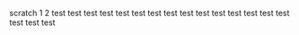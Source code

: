 scratch
1
2
test
test
test
test
test
test
test
test
test
test
test
test
test
test
test
test
test
test
